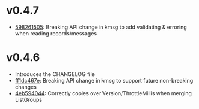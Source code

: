 v0.4.7
======

- [598261505](https://github.com/twmb/kcl/commit/598261505033d0255c37dc06b9b6c1112818a1be): Breaking API change in kmsg to add validating & erroring when reading records/messages

v0.4.6
======

- Introduces the CHANGELOG file
- [ff1dc467e](https://github.com/twmb/kcl/commit/ff1dc467e32b6be41656c1f3bc57cb4d45e32a0c): Breaking API change in kmsg to support future non-breaking changes
- [4eb594044](https://github.com/twmb/kcl/commit/4eb594044cfc611b75352530f7122c596b15764c): Correctly copies over Version/ThrottleMillis when merging ListGroups
